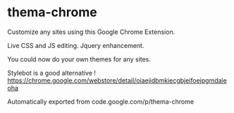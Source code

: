 # thema-chrome

Customize any sites using this Google Chrome Extension.

Live CSS and JS editing. Jquery enhancement.

You could now do your own themes for any sites.

Stylebot is a good alternative !
https://chrome.google.com/webstore/detail/oiaejidbmkiecgbjeifoejpgmdaleoha

Automatically exported from code.google.com/p/thema-chrome
